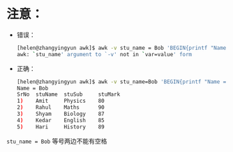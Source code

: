 # 注意：

* 错误：

  ~~~ bash
  [helen@zhangyingyun awk]$ awk -v stu_name = Bob 'BEGIN{printf "Name = %s\n", stu_name} {print}' new_stu.txt
  awk: `stu_name' argument to `-v' not in `var=value' form
  ~~~

* 正确：
  ~~~ bash
  [helen@zhangyingyun awk]$ awk -v stu_name=Bob 'BEGIN{printf "Name = %s\n", stu_name} {print}' new_stu.txt
  Name = Bob
  SrNo  stuName  stuSub     stuMark
  1)    Amit     Physics    80
  2)    Rahul    Maths      90
  3)    Shyam    Biology    87
  4)    Kedar    English    85
  5)    Hari     History    89
  ~~~


`stu_name = Bob` 等号两边不能有空格


